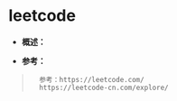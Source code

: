 # leetcode
- **概述：**
>
>
>
>
>
>
>
>
>
>
>
>
>
>
>

- **参考：**
>       参考：https://leetcode.com/
>       https://leetcode-cn.com/explore/
>
>
>
>
>
>
>
>
>
>
>
>
>
>
>
>
